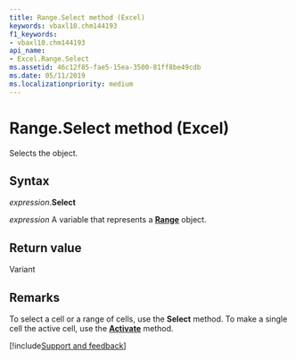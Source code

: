 ```yaml
---
title: Range.Select method (Excel)
keywords: vbaxl10.chm144193
f1_keywords:
- vbaxl10.chm144193
api_name:
- Excel.Range.Select
ms.assetid: 46c12f85-fae5-15ea-3500-81ff8be49cdb
ms.date: 05/11/2019
ms.localizationpriority: medium
---
```



# Range.Select method (Excel)

Selects the object.


## Syntax

_expression_.**Select**

_expression_ A variable that represents a **[Range](excel.range(object).md)** object.


## Return value

Variant


## Remarks

To select a cell or a range of cells, use the **Select** method. To make a single cell the active cell, use the **[Activate](Excel.Range.Activate.md)** method.




[!include[Support and feedback](~/includes/feedback-boilerplate.md)]
